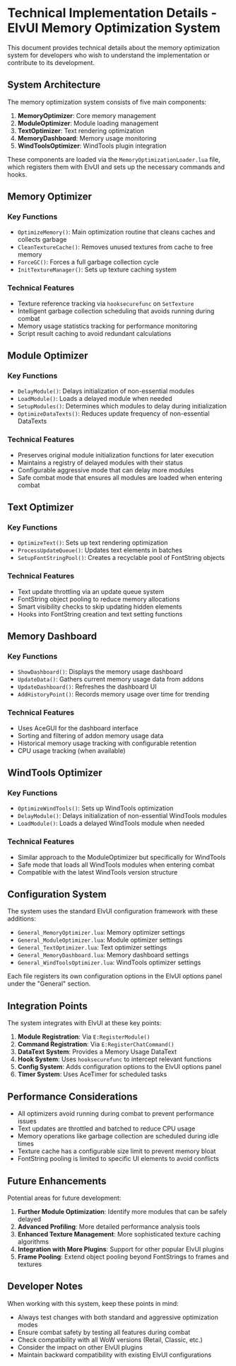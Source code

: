 # Technical Implementation Details - ElvUI Memory Optimization System

This document provides technical details about the memory optimization system for developers who wish to understand the implementation or contribute to its development.

## System Architecture

The memory optimization system consists of five main components:

1. **MemoryOptimizer**: Core memory management
2. **ModuleOptimizer**: Module loading management
3. **TextOptimizer**: Text rendering optimization
4. **MemoryDashboard**: Memory usage monitoring
5. **WindToolsOptimizer**: WindTools plugin integration

These components are loaded via the `MemoryOptimizationLoader.lua` file, which registers them with ElvUI and sets up the necessary commands and hooks.

## Memory Optimizer

### Key Functions
- `OptimizeMemory()`: Main optimization routine that cleans caches and collects garbage
- `CleanTextureCache()`: Removes unused textures from cache to free memory
- `ForceGC()`: Forces a full garbage collection cycle
- `InitTextureManager()`: Sets up texture caching system

### Technical Features
- Texture reference tracking via `hooksecurefunc` on `SetTexture`
- Intelligent garbage collection scheduling that avoids running during combat
- Memory usage statistics tracking for performance monitoring
- Script result caching to avoid redundant calculations

## Module Optimizer

### Key Functions
- `DelayModule()`: Delays initialization of non-essential modules
- `LoadModule()`: Loads a delayed module when needed
- `SetupModules()`: Determines which modules to delay during initialization
- `OptimizeDataTexts()`: Reduces update frequency of non-essential DataTexts

### Technical Features
- Preserves original module initialization functions for later execution
- Maintains a registry of delayed modules with their status
- Configurable aggressive mode that can delay more modules
- Safe combat mode that ensures all modules are loaded when entering combat

## Text Optimizer

### Key Functions
- `OptimizeText()`: Sets up text rendering optimization
- `ProcessUpdateQueue()`: Updates text elements in batches
- `SetupFontStringPool()`: Creates a recyclable pool of FontString objects

### Technical Features
- Text update throttling via an update queue system
- FontString object pooling to reduce memory allocations
- Smart visibility checks to skip updating hidden elements
- Hooks into FontString creation and text setting functions

## Memory Dashboard

### Key Functions
- `ShowDashboard()`: Displays the memory usage dashboard
- `UpdateData()`: Gathers current memory usage data from addons
- `UpdateDashboard()`: Refreshes the dashboard UI
- `AddHistoryPoint()`: Records memory usage over time for trending

### Technical Features
- Uses AceGUI for the dashboard interface
- Sorting and filtering of addon memory usage data
- Historical memory usage tracking with configurable retention
- CPU usage tracking (when available)

## WindTools Optimizer

### Key Functions
- `OptimizeWindTools()`: Sets up WindTools optimization
- `DelayModule()`: Delays initialization of non-essential WindTools modules
- `LoadModule()`: Loads a delayed WindTools module when needed

### Technical Features
- Similar approach to the ModuleOptimizer but specifically for WindTools
- Safe mode that loads all WindTools modules when entering combat
- Compatible with the latest WindTools version structure

## Configuration System

The system uses the standard ElvUI configuration framework with these additions:

- `General_MemoryOptimizer.lua`: Memory optimizer settings
- `General_ModuleOptimizer.lua`: Module optimizer settings
- `General_TextOptimizer.lua`: Text optimizer settings
- `General_MemoryDashboard.lua`: Memory dashboard settings
- `General_WindToolsOptimizer.lua`: WindTools optimizer settings

Each file registers its own configuration options in the ElvUI options panel under the "General" section.

## Integration Points

The system integrates with ElvUI at these key points:

1. **Module Registration**: Via `E:RegisterModule()`
2. **Command Registration**: Via `E:RegisterChatCommand()`
3. **DataText System**: Provides a Memory Usage DataText
4. **Hook System**: Uses `hooksecurefunc` to intercept relevant functions
5. **Config System**: Adds configuration options to the ElvUI options panel
6. **Timer System**: Uses AceTimer for scheduled tasks

## Performance Considerations

- All optimizers avoid running during combat to prevent performance issues
- Text updates are throttled and batched to reduce CPU usage
- Memory operations like garbage collection are scheduled during idle times
- Texture cache has a configurable size limit to prevent memory bloat
- FontString pooling is limited to specific UI elements to avoid conflicts

## Future Enhancements

Potential areas for future development:

1. **Further Module Optimization**: Identify more modules that can be safely delayed
2. **Advanced Profiling**: More detailed performance analysis tools
3. **Enhanced Texture Management**: More sophisticated texture caching algorithms
4. **Integration with More Plugins**: Support for other popular ElvUI plugins
5. **Frame Pooling**: Extend object pooling beyond FontStrings to frames and textures

## Developer Notes

When working with this system, keep these points in mind:

- Always test changes with both standard and aggressive optimization modes
- Ensure combat safety by testing all features during combat
- Check compatibility with all WoW versions (Retail, Classic, etc.)
- Consider the impact on other ElvUI plugins
- Maintain backward compatibility with existing ElvUI configurations
